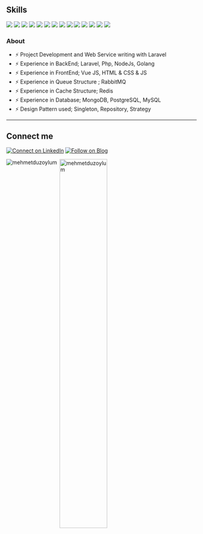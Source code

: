 ## Skills

[![](https://img.shields.io/badge/Laravel-bae1ff?style=for-the-badge&logo=laravel&logoColor=white)](#)
[![](https://img.shields.io/badge/Node.js-43853D?style=for-the-badge&logo=nodejs&logoColor=white)](#)
[![](https://img.shields.io/badge/Php-bae1ff?style=for-the-badge&logo=php&logoColor=white)](#)
[![](https://img.shields.io/badge/Postgresql-B5EAD7?style=for-the-badge&logo=postgresql&logoColor=white)](#)
[![](https://img.shields.io/badge/Mysql-B5EAD7?style=for-the-badge&logo=mysql&logoColor=white)](#)
[![](https://img.shields.io/badge/Jquery-ffdfba?style=for-the-badge&logo=jquery&logoColor=white)](#)
[![](https://img.shields.io/badge/JavaScript-ffdfba?style=for-the-badge&logo=javascript&logoColor=white)](#)
[![](https://img.shields.io/badge/Github-ffb3ba?style=for-the-badge&logo=github&logoColor=white)](#)
[![](https://img.shields.io/badge/HTML-ffdfba?style=for-the-badge&logo=html5&logoColor=white)](#)
[![](https://img.shields.io/badge/CSS-ffdfba?&style=for-the-badge&logo=css3&logoColor=white)](#)
[![](https://img.shields.io/badge/Json-ffdfba?style=for-the-badge&logo=json&logoColor=white)](#)
[![](https://img.shields.io/badge/Bootstrap-ffdfba?style=for-the-badge&logo=bootstrap&logoColor=white)](#)
[![](https://img.shields.io/badge/Linux-ffb3ba?style=for-the-badge&logo=linux&logoColor=white)](#)
[![](https://img.shields.io/badge/Java-bae1ff?style=for-the-badge&logo=java&logoColor=white)](#)

### About

- ⚡ Project Development and Web Service writing with Laravel
- ⚡ Experience in BackEnd; Laravel, Php, NodeJs, Golang
- ⚡ Experience in FrontEnd; Vue JS, HTML & CSS & JS
- ⚡ Experience in Queue Structure ; RabbitMQ
- ⚡ Experience in Cache Structure; Redis
- ⚡ Experience in Database; MongoDB, PostgreSQL, MySQL
- ⚡ Design Pattern used; Singleton, Repository, Strategy

---

## Connect me

[![Connect on LinkedIn](https://img.shields.io/badge/LinkedIn-0077B5?style=for-the-badge&logo=linkedin&logoColor=white)](https://www.linkedin.com/in/mehmet-düzoylum-563a8547/)
[![Follow on Blog](https://img.shields.io/badge/Medium-12100E?style=for-the-badge&logo=medium&logoColor=white)](https://mduzoylum.medium.com)  


<p><img align="left" src="https://github-readme-stats.vercel.app/api/top-langs?username=mduzoylum&show_icons=true&locale=en&layout=compact" alt="mehmetduzoylum" /></p>
<p>&nbsp;<img align="center" src="https://github-readme-stats.vercel.app/api?username=mduzoylum&show_icons=true&locale=en" alt="mehmetduzoylum" width="50%" /></p><br />
<br />
